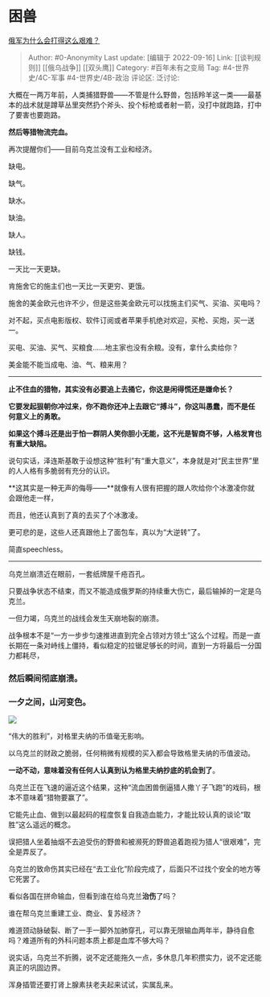 # 困兽
[俄军为什么会打得这么艰难？](https://www.zhihu.com/question/553095353/answer/2676357651)

> Author: #0-Anonymity
> Last update: [编辑于 2022-09-16]
> Link: [[谈判规则]] [[俄乌战争]] [[双头鹰]]
> Category: #百年未有之变局
> Tag: #4-世界史/4C-军事 #4-世界史/4B-政治
> 评论区:
> 泛讨论:

大概在一两万年前，人类捕猎野兽——不管是什么野兽，包括羚羊这一类——最基本的战术就是蹲草丛里突然扔个斧头、投个标枪或者射一箭，没打中就跑路，打中了要害也要跑路。

**然后等猎物流完血。**

再次提醒你们——目前乌克兰没有工业和经济。

缺电。

缺气。

缺水。

缺油。

缺人。

缺钱。

一天比一天更缺。

肯施舍它的施主们也一天比一天更穷、更饿。

施舍的美金欧元也许不少，但是这些美金欧元可以找施主们买气、买油、买电吗？

对不起，买点电影版权、软件订阅或者苹果手机绝对欢迎，买枪、买炮，买一送一。

买电、买油、买气、买粮食……地主家也没有余粮。没有，拿什么卖给你？

美金能不能当成电、油、气、粮来用？

---

**止不住血的猎物，其实没有必要追上去捅它，你这是闲得慌还是嫌命长？**

**它要发起狠朝你冲过来，你不跑你还冲上去跟它“搏斗”，你这叫愚蠢，而不是任何意义上的勇敢。**

**如果这个搏斗还是出于怕一群阴人笑你胆小无能，这不光是智商不够，人格发育也有重大缺陷。**

说句实话，泽连斯基敢于设想这种“胜利”有“重大意义”，本身就是对“民主世界”里的人人格有多脆弱有充分的认识。

**这其实是一种无声的侮辱——**就像有人很有把握的跟人吹给你个冰激凌你就会跟他走一样，

而且，他还认真到了真的去买了个冰激凌。

更可悲的是，这些人还真跟他上了面包车，真以为“大逆转”了。

简直speechless。

---

乌克兰崩溃近在眼前，一套纸牌屋千疮百孔。

只要战争状态不结束，而又不能造成俄罗斯的持续重大伤亡，最后输掉的一定是乌克兰。

一但力竭，乌克兰的战线会发生天崩地裂的崩溃。

战争根本不是“一方一步步匀速推进直到完全占领对方领土”这么个过程。而是一直长期在一条对峙线上僵持，看似稳定的拉锯足够长的时间，直到一方将最后一分国力都耗尽，

### **然后瞬间彻底崩溃。**

### 一夕之间，山河变色。

![](https://picx.zhimg.com/50/v2-2603a6d71c227cd9ef635718ea92a75c_720w.jpg?source=1940ef5c)

“伟大的胜利”，对格里夫纳的币值毫无影响。

以乌克兰的财政之脆弱，任何稍微有规模的买入都会导致格里夫纳的币值波动。

**一动不动，意味着没有任何人认真到认为格里夫纳抄底的机会到了**。

乌克兰正在飞速的逼近这个结果，这种“流血困兽倒逼猎人撒丫子飞跑”的戏码，根本不意味着“猎物要赢了”。

它能先止血、做到以最起码的程度恢复自我造血能力，才能比较认真的谈论“取胜”这么遥远的概念。

误把猎人坐着抽烟不去追受伤的野兽和被濒死的野兽追着跑视为猎人“很艰难”，完全是弄反了。

乌克兰的致命伤其实已经在“去工业化”阶段完成了，后面只不过找个安全的地方等它死罢了。

看似各国在拼命输血，但看到谁在给乌克兰**治伤**了吗？

谁在帮乌克兰重建工业、商业、复苏经济？

难道颈动脉破裂、断了一手一脚外加肺穿孔，可以靠无限输血两年半，静待自愈吗？难道所有的外科问题本质上都是血库不够大吗？

说实话，乌克兰不折腾，说不定还能拖久一点，多休息几年积攒实力，说不定还能真正的巩固边界。

浑身插管还要打肾上腺素扶老夫起来试试，实属乱来。

